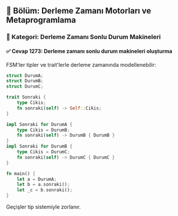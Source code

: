 ## 📘 Bölüm: Derleme Zamanı Motorları ve Metaprogramlama
### 🔹 Kategori: Derleme Zamanı Sonlu Durum Makineleri
#### ✅ Cevap 1273: Derleme zamanı sonlu durum makineleri oluşturma

FSM'ler tipler ve trait'lerle derleme zamanında modellenebilir:

```rust
struct DurumA;
struct DurumB;
struct DurumC;

trait Sonraki {
    type Cikis;
    fn sonraki(self) -> Self::Cikis;
}

impl Sonraki for DurumA {
    type Cikis = DurumB;
    fn sonraki(self) -> DurumB { DurumB }
}
impl Sonraki for DurumB {
    type Cikis = DurumC;
    fn sonraki(self) -> DurumC { DurumC }
}

fn main() {
    let a = DurumA;
    let b = a.sonraki();
    let _c = b.sonraki();
}
```

Geçişler tip sistemiyle zorlanır.
